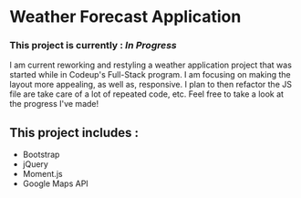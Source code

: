 # Weather Forecast Application

### This project is currently : *In Progress*

I am current reworking and restyling a weather application project that was started while in Codeup's Full-Stack program. 
I am focusing on making the layout more appealing, as well as, responsive. I plan to then refactor the JS file are take care of 
a lot of repeated code, etc. Feel free to take a look at the progress I've made! 

## This project includes : 
* Bootstrap
* jQuery
* Moment.js
* Google Maps API